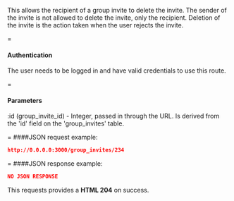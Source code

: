<!-- --- title: DELETE /group_invites/:id -->

This allows the recipient of a group invite to delete the invite. The sender of the invite is not allowed to delete the invite, only the recipient. Deletion of the invite is the action taken when the user rejects the invite.

=
#### Authentication
The user needs to be logged in and have valid credentials to use this route.

=
#### Parameters
:id (group_invite_id) - Integer, passed in through the URL. Is derived from the 'id' field on the 'group_invites' table.

=
####JSON request example:
```json
http://0.0.0.0:3000/group_invites/234
```

=
####JSON response example:

```json
NO JSON RESPONSE
```

This requests provides a <strong>HTML 204</strong> on success.